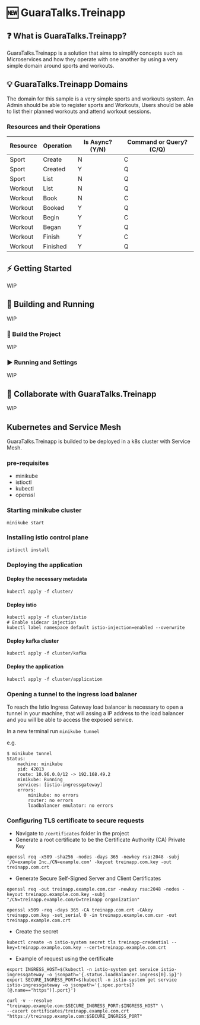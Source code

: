 # 🆕 GuaraTalks.Treinapp

## ❓ What is GuaraTalks.Treinapp?

GuaraTalks.Treinapp is a solution that aims to simplify concepts such as Microservices and how they operate with one another by using a very simple domain around sports and workouts.

## 💡 GuaraTalks.Treinapp Domains

The domain for this sample is a very simple sports and workouts system. An Admin should be able to register sports and Workouts, Users should be able to list their planned workouts and attend workout sessions.

### Resources and their Operations

| Resource | Operation | Is Async? (Y/N) | Command or Query? (C/Q) |
| -------- | --------- | --------------- | ----------------------- |
| Sport    | Create    | N               | C                       |
| Sport    | Created   | Y               | Q                       |
| Sport    | List      | N               | Q                       |
| Workout  | List      | N               | Q                       |
| Workout  | Book      | N               | C                       |
| Workout  | Booked    | Y               | Q                       |
| Workout  | Begin     | Y               | C                       |
| Workout  | Began     | Y               | Q                       |
| Workout  | Finish    | Y               | C                       |
| Workout  | Finished  | Y               | Q                       |

## ⚡ Getting Started

WIP

## 🔧 Building and Running

WIP

### 🔨 Build the Project

WIP

### ▶ Running and Settings

WIP

## 🤝 Collaborate with GuaraTalks.Treinapp

WIP

## Kubernetes and Service Mesh

GuaraTalks.Treinapp is builded to be deployed in a k8s cluster with Service Mesh.

### pre-requisites
- minikube
- istioctl
- kubectl
- openssl

### Starting minikube cluster

```shell
minikube start
```

### Installing istio control plane

```shell
istioctl install
```

### Deploying the application

#### Deploy the necessary metadata

```shell
kubectl apply -f cluster/
```

#### Deploy istio

```shell
kubectl apply -f cluster/istio
# Enable sidecar injection
kubectl label namespace default istio-injection=enabled --overwrite
```

#### Deploy kafka cluster

```shell
kubectl apply -f cluster/kafka
```

#### Deploy the application

```shell
kubectl apply -f cluster/application
```

### Opening a tunnel to the ingress load balaner
To reach the Istio Ingress Gateway load balancer is necessary to open a tunnel in your machine, that will assing a IP address to the load balancer and you will be able to access the exposed service.

In a new terminal run `minikube tunnel`

e.g.
```shell
$ minikube tunnel
Status:	
	machine: minikube
	pid: 42013
	route: 10.96.0.0/12 -> 192.168.49.2
	minikube: Running
	services: [istio-ingressgateway]
    errors: 
		minikube: no errors
		router: no errors
		loadbalancer emulator: no errors
```

### Configuring TLS certificate to secure requests
- Navigate to `/certificates` folder in the project
- Generate a root certificate to be the Certificate Authority (CA) Private Key
```shell
openssl req -x509 -sha256 -nodes -days 365 -newkey rsa:2048 -subj '/O=example Inc./CN=example.com' -keyout treinapp.com.key -out treinapp.com.crt
```
- Generate Secure Self-Signed Server and Client Certificates
```shell
openssl req -out treinapp.example.com.csr -newkey rsa:2048 -nodes -keyout treinapp.example.com.key -subj "/CN=treinapp.example.com/O=treinapp organization"

openssl x509 -req -days 365 -CA treinapp.com.crt -CAkey treinapp.com.key -set_serial 0 -in treinapp.example.com.csr -out treinapp.example.com.crt
```
- Create the secret
```shell
kubectl create -n istio-system secret tls treinapp-credential --key=treinapp.example.com.key --cert=treinapp.example.com.crt
```
- Example of request using the certificate
```shell
export INGRESS_HOST=$(kubectl -n istio-system get service istio-ingressgateway -o jsonpath='{.status.loadBalancer.ingress[0].ip}')
export SECURE_INGRESS_PORT=$(kubectl -n istio-system get service istio-ingressgateway -o jsonpath='{.spec.ports[?(@.name=="https")].port}')

curl -v --resolve "treinapp.example.com:$SECURE_INGRESS_PORT:$INGRESS_HOST" \
--cacert certificates/treinapp.example.com.crt "https://treinapp.example.com:$SECURE_INGRESS_PORT"
```
